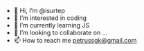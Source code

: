 - 👋 Hi, I’m @isurtep
- 👀 I’m interested in coding
- 🌱 I’m currently learning JS
- 💞️ I’m looking to collaborate on ...
- 📫 How to reach me petrussgk@gmail.com

<!---
isurtep/isurtep is a ✨ special ✨ repository because its `README.md` (this file) appears on your GitHub profile.
You can click the Preview link to take a look at your changes.
--->
